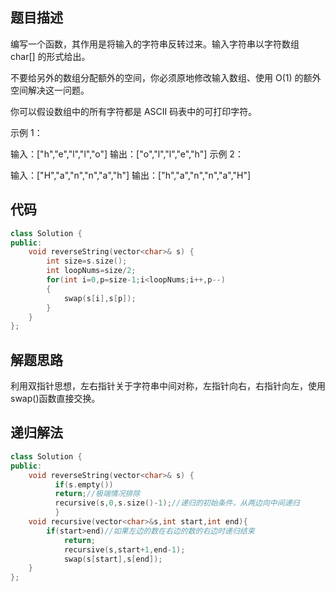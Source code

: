 ## 题目描述

编写一个函数，其作用是将输入的字符串反转过来。输入字符串以字符数组 char[] 的形式给出。

不要给另外的数组分配额外的空间，你必须原地修改输入数组、使用 O(1) 的额外空间解决这一问题。

你可以假设数组中的所有字符都是 ASCII 码表中的可打印字符。

示例 1：

输入：["h","e","l","l","o"]
输出：["o","l","l","e","h"]
示例 2：

输入：["H","a","n","n","a","h"]
输出：["h","a","n","n","a","H"]

## 代码

```cpp
class Solution {
public:
    void reverseString(vector<char>& s) {
        int size=s.size();
        int loopNums=size/2;
        for(int i=0,p=size-1;i<loopNums;i++,p--)
        {
            swap(s[i],s[p]);
        } 
    }
};
```

## 解题思路

利用双指针思想，左右指针关于字符串中间对称，左指针向右，右指针向左，使用swap()函数直接交换。





## 递归解法

```cpp
class Solution {
public:
    void reverseString(vector<char>& s) {
          if(s.empty())
          return;//极端情况排除
          recursive(s,0,s.size()-1);//递归的初始条件，从两边向中间递归
          }
    void recursive(vector<char>&s,int start,int end){
        if(start>end)//如果左边的数在右边的数的右边时递归结束
            return;
            recursive(s,start+1,end-1);
            swap(s[start],s[end]);
    }
};
```

